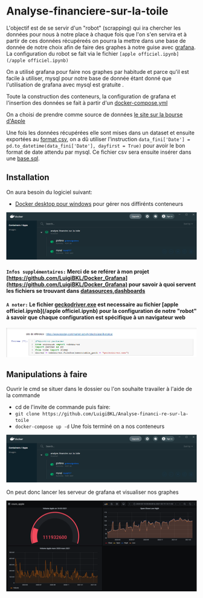 # Analyse-financiere-sur-la-toile

L'objectif est de se servir d'un "robot" (scrapping) qui ira chercher les données pour nous à notre place à chaque fois que l'on s'en servira et à partir de ces données récupéreés on pourra la mettre dans une base de donnée de notre choix afin de faire des graphes à notre guise avec [grafana](https://grafana.com/).
La configuration du robot se fait via le fichier `[apple officiel.ipynb](/apple officiel.ipynb)` 

On a utilisé grafana pour faire nos graphes par habitude et parce qu'il est facile à utiliser, mysql pour notre base de donnée étant donné que l'utilisation de grafana avec mysql  est gratuite .

Toute la construction des conteneurs, la configuration de grafana et l'insertion des données se fait à partir d'un [docker-compose.yml](/docker-compose.yml)

On a choisi de prendre comme source de données [le site sur la bourse d'Apple](https://www.nasdaq.com/market-activity/stocks/aapl/historical/)

Une fois les données récupérées elle sont mises dans un dataset et ensuite exportées au [format csv](/ressources/apple_fini.csv), on a dû utiliser l'instruction `data_fini['Date'] = pd.to_datetime(data_fini['Date'], dayfirst = True)` pour avoir le bon format de date attendu par mysql. Ce fichier csv sera ensuite insérer dans une [base.sql](/ressources/data_cours_apple.sql).


## Installation

On aura besoin du logiciel suivant:
- [Docker desktop pour windows](https://www.docker.com/products/docker-desktop) pour gérer nos diffirénts conteneurs

![image](img_conteneur.png)

#### `Infos supplémentaires:` Merci de se reférer à mon projet [https://github.com/LuigiBKL/Docker_Grafana](https://github.com/LuigiBKL/Docker_Grafana) pour savoir à quoi servent les fichiers se trouvant dans [datasources](/datasources),[dashboards](/dashboards)

#### `A noter:` Le fichier [geckodriver.exe](/geckodriver.exe) est necessaire au fichier [apple officiel.ipynb](/apple officiel.ipynb) pour la configuration de notre "robot" à savoir que chaque configuration est spécifique à un navigateur web

![image](gecko.png)


## Manipulations à faire

Ouvrir le cmd se situer dans le dossier ou l'on souhaite travailer à l'aide de la commande 
- cd de l'invite de commande
puis faire:
- `git clone https://github.com/LuigiBKL/Analyse-financi-re-sur-la-toile`
- `docker-compose up -d`
Une fois terminé on a nos conteneurs


![image](img_conteneur.png)

On peut donc lancer les serveur de grafana et visualiser nos graphes


![image](image.png)
